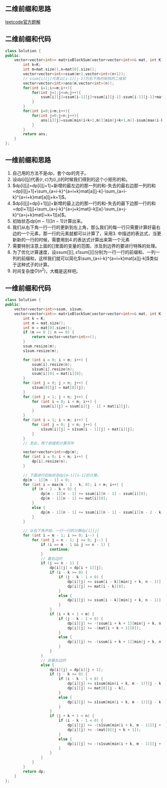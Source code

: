 ## 二维前缀和思路

[leetcode官方题解](https://leetcode-cn.com/problems/matrix-block-sum/solution/ju-zhen-qu-yu-he-by-leetcode-solution/)

## 二维前缀和代码

```cpp
class Solution {
public:
    vector<vector<int>> matrixBlockSum(vector<vector<int>>& mat, int K) {
        int k=K;
        int m=mat.size(),n=mat[0].size();
        vector<vector<int>>ssum(m+1,vector<int>(n+1));
        // ssum[i][j]代表以[i-1][j-1]为右下角的矩阵的二维和
        vector<vector<int>>ans(m,vector<int>(n));
        for(int i=1;i<=m;i++){
            for(int j=1;j<=n;j++){
                ssum[i][j]=ssum[i-1][j]+ssum[i][j-1]-ssum[i-1][j-1]+mat[i-1][j-1];
            }
        }
        for(int i=0;i<m;i++){
            for(int j=0;j<n;j++){
                ans[i][j]=ssum[min(i+k+1,m)][min(j+k+1,n)]-ssum[max(i-k,0)][min(j+k+1,n)]-ssum[min(i+k+1,m)][max(j-k,0)]+ssum[max(i-k,0)][max(j-k,0)];
            }
        }
        return ans;
    }
};
```



## 一维前缀和思路

1. 自己用的方法不是$dp$，套个dp的壳子。
2. 设$dp[i][j]$代表$(r,c)$为$(i,j)$的时候我们得到的这个小矩形的和。
3. $dp[i][j]=dp[i][j+1]+新增的最左边的那一列的和-失去的最右边那一列的和=dp[i][j+1]+\sum_{a=i-k}^{a=i+k}mat[a][j-k]-\sum_{a=i-k}^{a=i+k}mat[a][j+k+1]$。
4. $dp[i][j]=dp[i+1][j]+新增的最上边的那一行的和-失去的最下边那一行的和=dp[i+1][j]+\sum_{a=j-k}^{a=j+k}mat[i-k][a]-\sum_{a=j-k}^{a=j+k}mat[i+k+1][a]$。
5. 初始状态$dp[m-1][]n-1]$计算出来。
6. 我们从右下角一行一行的更新到左上角，那么我们的每一行只需要计算好最右边的一个元素，那一行的元素就都可以计算了，采用3. 中描述的表达式，当更新新的一行的时候，需要用到4.的表达式计算出来第一个元素
7. 需要特别注意上面的$[]$里面的变量的范围，涉及到边界的要进行特殊的处理。
8. 为了优化计算速度，设$ssum[][],s1sum[][]$分别为一行一行的前缀和、一列一列的前缀和，这样我们就可以简化$\sum_{a=i-k}^{a=i+k}mat[a][j-k]$类似于这种式子的计算。
9. 时间复杂度$O(n^2)$，大概是这样吧。

## 一维前缀和代码

```cpp
class Solution {
public:
    vector<vector<int>>ssum, s1sum;
    vector<vector<int>> matrixBlockSum(vector<vector<int>>& mat, int K) {
        int k = K;
        int m = mat.size();
        int n = mat[0].size();
        if (m == 0 || n == 0) {
            return vector<vector<int>>();
        }
        ssum.resize(m);
        s1sum.resize(m);

        for (int i = 0; i < m; i++) {
            ssum[i].resize(n);
            s1sum[i].resize(n);
            ssum[i][0] = mat[i][0];
        }
        for (int j = 0; j < n; j++) {
            s1sum[0][j] = mat[0][j];
        }
        for (int j = 1; j < n; j++) {
            for (int i = 0; i < m; i++) {
                ssum[i][j] = ssum[i][j - 1] + mat[i][j];
            }
        }
        for (int i = 1; i < m; i++) {
            for (int j = 0; j < n; j++) {
                s1sum[i][j] = s1sum[i - 1][j] + mat[i][j];
            }
        }
        // 至此，两个前缀和计算完毕

        vector<vector<int>>dp(m);
        for (int i = 0; i < m; i++) {
            dp[i].resize(n);
        }
		
        // 下面进行初始状态dp[m-1][n-1]的计算。
        dp[m - 1][n - 1] = 0;
        for (int i = max(m - 1 - k, 0); i < m; i++) {
            if (n - 2 - k < 0) {
                dp[m - 1][n - 1] += ssum[i][n - 1] - ssum[i][0];
                dp[m - 1][n - 1] += mat[i][0];
            }
            else {
                dp[m - 1][n - 1] += ssum[i][n - 1] - ssum[i][n - 2 - k];
            }
        }
		
        // 从右下角开始，一行一行的计算dp[i][j]
        for (int i = m - 1; i >= 0; i--) {
            for (int j = n - 1; j >= 0; j--) {
                if (i == m - 1 && j == n - 1) {
                    continue;
                }
                // 最右边的
                if (j == n - 1) {
                    dp[i][j] = dp[i + 1][j];
                    if (i - k >= 0) {
                        if (j - k - 1 < 0) {
                            dp[i][j] += ssum[i - k][min(j + k, n - 1)] - ssum[i - k][0];
                            dp[i][j] += mat[i - k][0];
                        }
                        else {
                            dp[i][j] += ssum[i - k][min(j + k, n - 1)] - ssum[i - k][j - k - 1];
                        }
                    }
                    if (i + k + 1 < m) {
                        if (j - k - 1 < 0) {
                            dp[i][j] += -(ssum[i + k + 1][min(j + k, n - 1)] - ssum[i + k + 1][0]);
                            dp[i][j] += -(mat[i + k + 1][0]);
                        }
                        else {
                            dp[i][j] += -(ssum[i + k + 1][min(j + k, n - 1)] - ssum[i + k + 1][j - k - 1]);
                        }
                    }
                }
                // 非最右边的
                else {
                    dp[i][j] = dp[i][j + 1];
                    if (j - k >= 0) {
                        if (i - k - 1 < 0) {
                            dp[i][j] += s1sum[min(i + k, m - 1)][j - k] - s1sum[0][j - k];
                            dp[i][j] += mat[0][j - k];
                        }
                        else {
                            dp[i][j] += s1sum[min(i + k, m - 1)][j - k] - s1sum[i - k - 1][j - k];
                        }
                    }
                    if (j + k + 1 < n) {
                        if (i - k - 1 < 0) {
                            dp[i][j] += -(s1sum[min(i + k, m - 1)][j + k + 1] - s1sum[0][j + k + 1]);
                            dp[i][j] += -(mat[0][j + k + 1]);
                        }
                        else {
                            dp[i][j] += -(s1sum[min(i + k, m - 1)][j + k + 1] - s1sum[i - k - 1][j + k + 1]);
                        }
                    }
                }
            }
        }
        return dp;
    }
};
```

